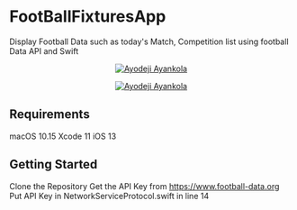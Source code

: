 # FootBallFixturesApp
Display Football Data such as today's Match, Competition list using football Data API and Swift

<p align="center"><a href="#" rel="nofollow"><img src="https://fitmeals.com.ng/wp-content/uploads/2021/10/Ayodeji-Ayankola.png" alt="Ayodeji Ayankola" data-canonical-src="https://fitmeals.com.ng/wp-content/uploads/2021/10/Ayodeji-Ayankola.png" style="max-width: 100%;"></a></p>

<p align="center"><a href="#" rel="nofollow"><img src="https://fitmeals.com.ng/wp-content/uploads/2021/10/Ayodeji-Ayankola.png" alt="Ayodeji Ayankola" data-canonical-src="https://fitmeals.com.ng/wp-content/uploads/2021/10/Ayodeji-Ayankola.png" style="max-width: 100%;"></a></p>

## Requirements
macOS 10.15
Xcode 11
iOS 13
## Getting Started
Clone the Repository
Get the API Key from https://www.football-data.org
Put API Key in NetworkServiceProtocol.swift in line 14

